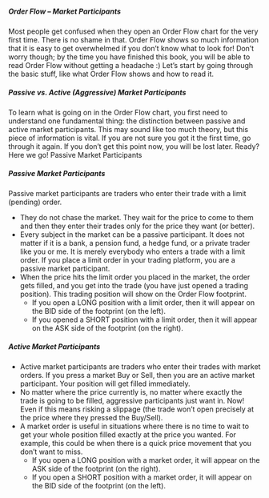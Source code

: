 ##### Order Flow – Market Participants
Most people get confused when they open an Order Flow chart for the very first time. There is no shame in that. Order Flow shows so much information that it is easy to get overwhelmed if you don’t know what to look for! Don’t worry though; by the time you have finished this book, you will be able to read Order Flow without getting a headache :) Let’s start by going through the basic stuff, like what Order Flow shows and how to read it.

##### Passive vs. Active (Aggressive) Market Participants
To learn what is going on in the Order Flow chart, you first need to understand one fundamental thing: the distinction between passive and active market participants. This may sound like too much theory, but this piece of information is vital. If you are not sure you got it the first time, go through it again. If you don’t get this point now, you will be lost later. Ready? Here we go! Passive Market Participants

##### Passive Market Participants
Passive market participants are traders who enter their trade with a limit (pending) order.
- They do not chase the market. They wait for the price to come to them and then they enter their trades only for the price they want (or better).
- Every subject in the market can be a passive participant. It does not matter if it is a bank, a pension fund, a hedge fund, or a private trader like you or me. It is merely everybody who enters a trade with a limit order. If you place a limit order in your trading platform, you are a passive market participant.
- When the price hits the limit order you placed in the market, the order gets filled, and you get into the trade (you have just opened a trading position). This trading position will show on the Order Flow footprint.
  - If you open a LONG position with a limit order, then it will appear on the BID side of the footprint (on the left).
  - If you opened a SHORT position with a limit order, then it will appear on the ASK side of the footprint (on the right).

##### Active Market Participants
- Active market participants are traders who enter their trades with market orders. If you press a market Buy or Sell, then you are an active market participant. Your position will get filled immediately.
- No matter where the price currently is, no matter where exactly the trade is going to be filled, aggressive participants just want in. Now! Even if this means risking a slippage (the trade won’t open precisely at the price where they pressed the Buy/Sell).
- A market order is useful in situations where there is no time to wait to get your whole position filled exactly at the price you wanted. For example, this could be when there is a quick price movement that you don’t want to miss.
  - If you open a LONG position with a market order, it will appear on the ASK side of the footprint (on the right).
  - If you open a SHORT position with a market order, it will appear on the BID side of the footprint (on the left).
